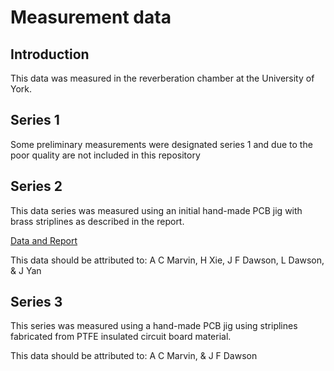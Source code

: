 # Measurement data
## Introduction
This data was measured in the reverberation chamber at the University of York.

## Series 1
Some preliminary measurements were designated series 1 and due to the poor quality are not included in this repository

## Series 2
This data series was measured using an initial hand-made PCB jig with brass striplines as described in the report.

[Data and Report](Series2)

This data should be attributed to: A C Marvin, H Xie, J F Dawson, L Dawson, & J Yan

## Series 3
This series was measured using a hand-made PCB jig using striplines fabricated from PTFE insulated circuit board material.

This data should be attributed to: A C Marvin, & J F Dawson
